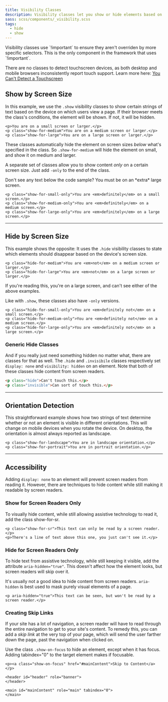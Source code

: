 ```yaml
---
title: Visibility Classes
description: Visibility classes let you show or hide elements based on screen size or device orientation. You can also use visibility classes to control which elements users see depending on their browsing environment.
sass: scss/components/_visibility.scss
tags:
  - hide
  - show
---
```


<div class="callout primary">
  <p>Visibility classes use `!important` to ensure they aren't overriden by more specific selectors. This is the only component in the framework that uses `!important`.</p>
</div>

<div class="callout primary">
  <p>There are no classes to detect touchscreen devices, as both desktop and mobile browsers inconsistently report touch support. Learn more here: <a href="http://www.stucox.com/blog/you-cant-detect-a-touchscreen/">You Can't Detect a Touchscreen</a></p>
</div>

## Show by Screen Size

In this example, we use the `.show` visibility classes to show certain strings of text based on the device on which users view a page. If their browser meets the class's conditions, the element will be shown. If not, it will be hidden.

```html_example
<p>You are on a small screen or larger.</p>
<p class="show-for-medium">You are on a medium screen or larger.</p>
<p class="show-for-large">You are on a large screen or larger.</p>
```

These classes automatically hide the element on screen sizes *below* what's specified in the class. So `.show-for-medium` will hide the element on small, and show it on medium and larger.

A separate set of classes allow you to show content *only* on a certain screen size. Just add `-only` to the end of the class.

<div class="primary callout">
  <p>Don't see any text below the code sample? You must be on an *extra* large screen.</p>
</div>

```html_example
<p class="show-for-small-only">You are <em>definitely</em> on a small screen.</p>
<p class="show-for-medium-only">You are <em>definitely</em> on a medium screen.</p>
<p class="show-for-large-only">You are <em>definitely</em> on a large screen.</p>
```

---

## Hide by Screen Size

This example shows the opposite: It uses the `.hide` visibility classes to state which elements should disappear based on the device's screen size.

```html_example
<p class="hide-for-medium">You are <em>not</em> on a medium screen or larger.</p>
<p class="hide-for-large">You are <em>not</em> on a large screen or larger.</p>
```

<p class="show-for-large">If you're reading this, you're on a large screen, and can't see either of the above examples.</p>

Like with `.show`, these classes also have `-only` versions.

```html_example
<p class="hide-for-small-only">You are <em>definitely not</em> on a small screen.</p>
<p class="hide-for-medium-only">You are <em>definitely not</em> on a medium screen.</p>
<p class="hide-for-large-only">You are <em>definitely not</em> on a large screen.</p>
```

### Generic Hide Classes

And if you really just need something hidden no matter what, there are classes for that as well. The `.hide` and `.invisibile` classes respectively set `display: none` and `visibility: hidden` on an element. Note that both of these classes hide content from screen readers.

```html
<p class="hide">Can't touch this.</p>
<p class="invisible">Can sort of touch this.</p>
```

---

## Orientation Detection

This straightforward example shows how two strings of text determine whether or not an element is visible in different orientations. This will change on mobile devices when you rotate the device. On desktop, the orientation is almost always reported as landscape.

```html_example
<p class="show-for-landscape">You are in landscape orientation.</p>
<p class="show-for-portrait">You are in portrait orientation.</p>
```

---

## Accessibility

Adding `display: none` to an element will prevent screen readers from reading it. However, there are techniques to hide content while still making it readable by screen readers.

### Show for Screen Readers Only

To visually hide content, while still allowing assistive technology to read it, add the class show-for-sr.

```html_example
<p class="show-for-sr">This text can only be read by a screen reader.</p>
<p>There's a line of text above this one, you just can't see it.</p>
```

### Hide for Screen Readers Only

To hide text from assistive technology, while still keeping it visible, add the attribute `aria-hidden="true"`. This doesn't affect how the element looks, but screen readers will skip over it.

<div class="primary callout">
  <p>It's usually not a good idea to hide content from screen readers. <code>aria-hidden</code> is best used to mask purely visual elements of a page.</p>
</div>

```html_example
<p aria-hidden="true">This text can be seen, but won't be read by a screen reader.</p>
```

### Creating Skip Links

If your site has a lot of navigation, a screen reader will have to read through the entire navigation to get to your site's content. To remedy this, you can add a *skip link* at the very top of your page, which will send the user farther down the page, past the navigation when clicked on.

Use the class `.show-on-focus` to hide an element, except when it has focus. Adding tabindex="0" to the target element makes if focusable.

```html_example
<p><a class="show-on-focus" href="#mainContent">Skip to Content</a></p>

<header id="header" role="banner">
</header>

<main id="mainContent" role="main" tabindex="0">
</main>
```

